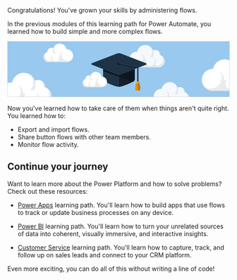 Congratulations! You've grown your skills by administering flows.

In the previous modules of this learning path for Power Automate, you learned how to
build simple and more complex flows.

![Congratulations! Graduation cap among puffy clouds in a blue sky.](../media/6-heading.png)

Now you've learned how to take care of them when things aren't quite right. You learned how to:

- Export and import flows.
- Share button flows with other team members.
- Monitor flow activity.

## Continue your journey

Want to learn more about the Power Platform and how to solve problems? Check out these resources:

- [Power Apps](https://docs.microsoft.com/learn/paths/create-powerapps/) learning path. You'll learn how to build apps that use flows to track or update business processes on any device.

- [Power BI](https://docs.microsoft.com/learn/modules/get-started-with-power-bi/) learning path.  You'll learn how to turn your unrelated sources of data into coherent, visually immersive, and interactive insights.

- [Customer Service](https://docs.microsoft.com/learn/modules/get-started-with-dynamics-365-for-customer-service/index) learning path.  You'll learn how to capture, track, and follow up on sales leads and connect to your CRM platform.

Even more exciting, you can do all of this without writing a line of code!

